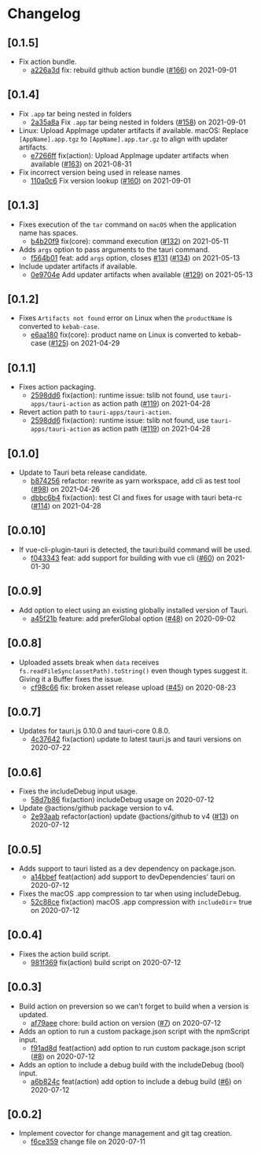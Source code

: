 # Changelog

## \[0.1.5]

- Fix action bundle.
  - [a226a3d](https://www.github.com/tauri-apps/tauri-action/commit/a226a3da1dfa61b5c4cb764c250224ed5a8a52b8) fix: rebuild github action bundle ([#166](https://www.github.com/tauri-apps/tauri-action/pull/166)) on 2021-09-01

## \[0.1.4]

- Fix `.app` tar being nested in folders
  - [2a35a8a](https://www.github.com/tauri-apps/tauri-action/commit/2a35a8a0243d33e1afc9f197601be3db187826d7) Fix `.app` tar being nested in folders ([#158](https://www.github.com/tauri-apps/tauri-action/pull/158)) on 2021-09-01
- Linux: Upload AppImage updater artifacts if available.
  macOS: Replace `[AppName].app.tgz` to `[AppName].app.tar.gz` to align with updater artifacts.
  - [e7266ff](https://www.github.com/tauri-apps/tauri-action/commit/e7266fff1b42c35bfd7ff359d5c6a91ad1308dea) fix(action): Upload AppImage updater artifacts when available ([#163](https://www.github.com/tauri-apps/tauri-action/pull/163)) on 2021-08-31
- Fix incorrect version being used in release names
  - [110a0c6](https://www.github.com/tauri-apps/tauri-action/commit/110a0c6da6de9aa85c8e3186ad642650ebc95ab0) Fix version lookup ([#160](https://www.github.com/tauri-apps/tauri-action/pull/160)) on 2021-09-01

## \[0.1.3]

- Fixes execution of the `tar` command on `macOS` when the application name has spaces.
  - [b4b20f9](https://www.github.com/tauri-apps/tauri-action/commit/b4b20f94709829e5e974255aa8034c78e70bb5d1) fix(core): command execution ([#132](https://www.github.com/tauri-apps/tauri-action/pull/132)) on 2021-05-11
- Adds `args` option to pass arguments to the tauri command.
  - [f564b01](https://www.github.com/tauri-apps/tauri-action/commit/f564b01e52fbf240e5e5c12577dd10625fe83580) feat: add `args` option, closes [#131](https://www.github.com/tauri-apps/tauri-action/pull/131) ([#134](https://www.github.com/tauri-apps/tauri-action/pull/134)) on 2021-05-13
- Include updater artifacts if available.
  - [0e9704e](https://www.github.com/tauri-apps/tauri-action/commit/0e9704eb73bcadd1c6acb3a2e9a73a100465db58) Add updater artifacts when available ([#129](https://www.github.com/tauri-apps/tauri-action/pull/129)) on 2021-05-13

## \[0.1.2]

- Fixes `Artifacts not found` error on Linux when the `productName` is converted to `kebab-case`.
  - [e6aa180](https://www.github.com/tauri-apps/tauri-action/commit/e6aa1807b6d2c80de70f78fb945e11a659037837) fix(core): product name on Linux is converted to kebab-case ([#125](https://www.github.com/tauri-apps/tauri-action/pull/125)) on 2021-04-29

## \[0.1.1]

- Fixes action packaging.
  - [2598dd6](https://www.github.com/tauri-apps/tauri-action/commit/2598dd6f75569cc7d8af81586aaa6c9463775d80) fix(action): runtime issue: tslib not found, use `tauri-apps/tauri-action` as action path ([#119](https://www.github.com/tauri-apps/tauri-action/pull/119)) on 2021-04-28
- Revert action path to `tauri-apps/tauri-action`.
  - [2598dd6](https://www.github.com/tauri-apps/tauri-action/commit/2598dd6f75569cc7d8af81586aaa6c9463775d80) fix(action): runtime issue: tslib not found, use `tauri-apps/tauri-action` as action path ([#119](https://www.github.com/tauri-apps/tauri-action/pull/119)) on 2021-04-28

## \[0.1.0]

- Update to Tauri beta release candidate.
  - [b874256](https://github.com/tauri-apps/tauri-action/commit/b87425614119f70be189fddd40a403481b91a328) refactor: rewrite as yarn workspace, add cli as test tool ([#98](https://github.com/tauri-apps/tauri-action/pull/98)) on 2021-04-26
  - [dbbc6b4](https://github.com/tauri-apps/tauri-action/commit/dbbc6b4e604ce66a84108e7441ee1b8f38cb82fe) fix(action): test CI and fixes for usage with tauri beta-rc ([#114](https://github.com/tauri-apps/tauri-action/pull/114)) on 2021-04-28

## \[0.0.10]

- If vue-cli-plugin-tauri is detected, the tauri:build command will be used.
  - [f043343](https://github.com/tauri-apps/tauri-action/commit/f043343ae7ada30f30f67deeacb29eb9709283c3) feat: add support for building with vue cli ([#60](https://github.com/tauri-apps/tauri-action/pull/60)) on 2021-01-30

## \[0.0.9]

- Add option to elect using an existing globally installed version of Tauri.
  - [a45f21b](https://github.com/tauri-apps/tauri-action/commit/a45f21b1732014a0dabc488197f277ad0cef6b06) feature: add preferGlobal option ([#48](https://github.com/tauri-apps/tauri-action/pull/48)) on 2020-09-02

## \[0.0.8]

- Uploaded assets break when `data` receives `fs.readFileSync(assetPath).toString()` even though types suggest it. Giving it a Buffer fixes the issue.
  - [cf98c66](https://github.com/tauri-apps/tauri-action/commit/cf98c661aea6841d7aff2b5f4df614b36a6f6726) fix: broken asset release upload ([#45](https://github.com/tauri-apps/tauri-action/pull/45)) on 2020-08-23

## \[0.0.7]

- Updates for tauri.js 0.10.0 and tauri-core 0.8.0.
  - [4c37642](https://github.com/tauri-apps/tauri-action/commit/4c37642f0621ad7508f39a40a41d979b41dd6a59) fix(action) update to latest tauri.js and tauri versions on 2020-07-22

## \[0.0.6]

- Fixes the includeDebug input usage.
  - [58d7b86](https://github.com/tauri-apps/tauri-action/commit/58d7b8650a12ffc4a11729ce93d0072e22bc4aaa) fix(action) includeDebug usage on 2020-07-12
- Update @actions/github package version to v4.
  - [2e93aab](https://github.com/tauri-apps/tauri-action/commit/2e93aabc2a786719f0316d0677738d6a9ad06801) refactor(action) update @actions/github to v4 ([#13](https://github.com/tauri-apps/tauri-action/pull/13)) on 2020-07-12

## \[0.0.5]

- Adds support to tauri listed as a dev dependency on package.json.
  - [a14bbef](https://github.com/tauri-apps/tauri-action/commit/a14bbefa2fd178a3a3e5621316aeda4124b91440) feat(action) add support to devDependencies' tauri on 2020-07-12
- Fixes the macOS .app compression to tar when using includeDebug.
  - [52c88ce](https://github.com/tauri-apps/tauri-action/commit/52c88ce6cfcd8e951b027cd1aadba562c93befe7) fix(action) macOS .app compression with `includeDir`= true on 2020-07-12

## \[0.0.4]

- Fixes the action build script.
  - [981f369](https://github.com/tauri-apps/tauri-action/commit/981f3691972cad500eaa5a2b7a1c8c30e8537c79) fix(action) build script on 2020-07-12

## \[0.0.3]

- Build action on preversion so we can't forget to build when a version is updated.
  - [af79aee](https://github.com/tauri-apps/tauri-action/commit/af79aee2e0022f4402f619d1177e63596f8c950c) chore: build action on version ([#7](https://github.com/tauri-apps/tauri-action/pull/7)) on 2020-07-12
- Adds an option to run a custom package.json script with the npmScript input.
  - [f91ad8d](https://github.com/tauri-apps/tauri-action/commit/f91ad8dc315e9d911f3351bead517b35b89a1e6f) feat(action) add option to run custom package.json script ([#8](https://github.com/tauri-apps/tauri-action/pull/8)) on 2020-07-12
- Adds an option to include a debug build with the includeDebug (bool) input.
  - [a6b824c](https://github.com/tauri-apps/tauri-action/commit/a6b824c578593003332957fa899c354c40e20df5) feat(action) add option to include a debug build ([#6](https://github.com/tauri-apps/tauri-action/pull/6)) on 2020-07-12

## \[0.0.2]

- Implement covector for change management and git tag creation.
  - [f6ce359](https://github.com/tauri-apps/tauri-action/commit/f6ce3599bee8d42f16c605e00e56c37d05847187) change file on 2020-07-11
